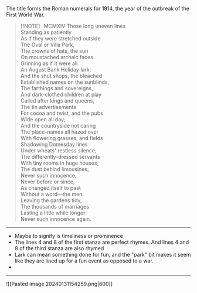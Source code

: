 The title forms the Roman numerals for 1914, the year of the outbreak of the First World War.

> [!NOTE]- MCMXIV
> Those long uneven lines  
Standing as patiently  
As if they were stretched outside  
The Oval or Villa Park,  
The crowns of hats, the sun  
On moustached archaic faces  
Grinning as if it were all  
An August Bank Holiday lark;  
And the shut shops, the bleached  
Established names on the sunblinds,  
The farthings and sovereigns,  
And dark-clothed children at play  
Called after kings and queens,  
The tin advertisements  
For cocoa and twist, and the pubs  
Wide open all day;  
And the countryside not caring  
The place-names all hazed over  
With flowering grasses, and fields  
Shadowing Domesday lines  
Under wheats' restless silence;  
The differently-dressed servants  
With tiny rooms in huge houses,  
The dust behind limousines;  
Never such innocence,  
Never before or since,  
As changed itself to past  
Without a word—the men  
Leaving the gardens tidy,  
The thousands of marriages  
Lasting a little while longer:  
Never such innocence again.


-----
- Maybe to signify is timeliness or prominence
- The lines 4 and 8 of the first stanza are perfect rhymes. And lines 4 and 8 of the third stanza are also rhymed
- Lark can mean something done for fun, and the "park" bit makes it seem like they are lined up for a fun event as opposed to a war.
- 



-----

![[Pasted image 20240131154259.png|600]]



